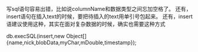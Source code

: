 写sql语句容易出错，比如说columnName和数据类型之间忘加空格了。
还有，insert语句在插入text的时候，要把待插入的text用单引号包起来。
还有，insert语建议使用这种，其实在面对复杂数据的时候，确实也需要这种方式

db.execSQL(insert,new Object[]{name,nick,blobData,myChar,mDouble,timestamp});